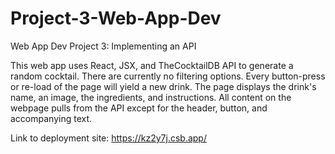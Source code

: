 # Project-3-Web-App-Dev
Web App Dev Project 3: Implementing an API

This web app uses React, JSX, and TheCocktailDB API to generate a random cocktail. There are currently no filtering options.
Every button-press or re-load of the page will yield a new drink.
The page displays the drink's name, an image, the ingredients, and instructions.
All content on the webpage pulls from the API except for the header, button, and accompanying text.

Link to deployment site: https://kz2y7j.csb.app/
